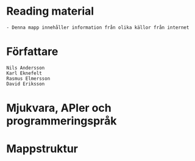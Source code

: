 # Reading material
	- Denna mapp innehåller information från olika källor från internet

# Författare
	Nils Andersson
	Karl Eknefelt
	Rasmus Elmersson
	David Eriksson
# Mjukvara, APIer och programmeringspråk

# Mappstruktur

